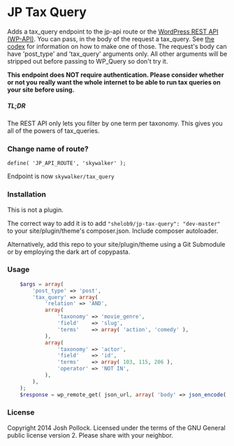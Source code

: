JP Tax Query
=====================

Adds a tax_query endpoint to the jp-api route or the [WordPress REST API (WP-API)](https://github.com/WP-API/WP-API). You can pass, in the body of the request a tax_query. See [the codex](http://codex.wordpress.org/Class_Reference/WP_Query#Taxonomy_Parameters) for information on how to make one of those. The request's body can have 'post_type' and 'tax_query' arguments only. All other arguments will be stripped out before passing to WP_Query so don't try it.

<strong>This endpoint does NOT require authentication. Please consider whether or not you really want the whole internet to be able to run tax queries on your site before using.</strong>

##### TL;DR
The REST API only lets you filter by one term per taxonomy. This gives you all of the powers of tax_queries.

### Change name of route?
`define( 'JP_API_ROUTE', 'skywalker' );`

Endpoint is now `skywalker/tax_query`

### Installation
This is not a plugin.

The correct way to add it is to add `"shelob9/jp-tax-query": "dev-master"` to your site/plugin/theme's composer.json. Include composer autoloader.

Alternatively, add this repo to your site/plugin/theme using a Git Submodule or by employing the dark art of copypasta. 


### Usage

```php
    $args = array(
    	'post_type' => 'post',
    	'tax_query' => array(
    		'relation' => 'AND',
    		array(
    			'taxonomy' => 'movie_genre',
    			'field'    => 'slug',
    			'terms'    => array( 'action', 'comedy' ),
    		),
    		array(
    			'taxonomy' => 'actor',
    			'field'    => 'id',
    			'terms'    => array( 103, 115, 206 ),
    			'operator' => 'NOT IN',
    		),
    	),
    );
    $response = wp_remote_get( json_url, array( 'body' => json_encode( $args );
```


### License
Copyright 2014 Josh Pollock. Licensed under the terms of the GNU General public license version 2. Please share with your neighbor.


